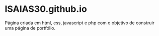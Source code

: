 # ISAIAS30.github.io

Página criada em html, css, javascript e php com o objetivo de construir uma página de portfólio.
